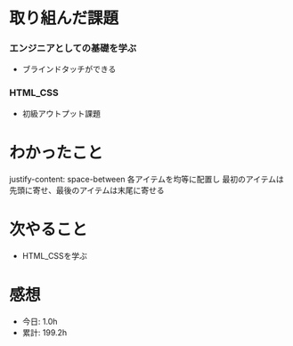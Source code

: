 # 取り組んだ課題
### エンジニアとしての基礎を学ぶ
* ブラインドタッチができる
### HTML_CSS
* 初級アウトプット課題
# わかったこと
justify-content: space-between 
各アイテムを均等に配置し
最初のアイテムは先頭に寄せ、最後のアイテムは末尾に寄せる
# 次やること
* HTML_CSSを学ぶ
# 感想

* 今日: 1.0h
* 累計: 199.2h
